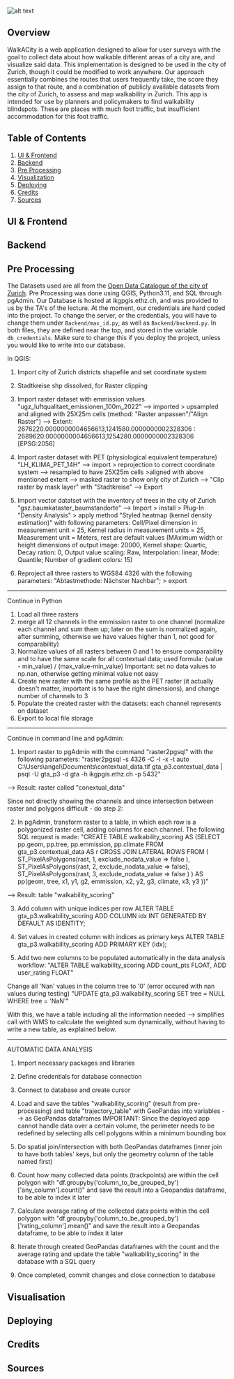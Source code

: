 ![alt text](https://github.com/pgose/walkacity/blob/main/static/logo.png?raw=true)

## Overview
WalkACity is a web application designed to allow for user surveys with the goal to collect data about how walkable different areas of a city are, and visualize said data. This implementation is designed to be used in the city of Zurich,
though it could be modified to work anywhere. Our approach essentially combines the routes that users frequently take, the score they assign to that route, and a combination of publicly available datasets from the city of Zurich, to
assess and map walkability in Zurich. This app is intended for use by planners and policymakers to find walkability blindspots. These are places with much foot traffic, but insufficient accommodation for this foot traffic.


## Table of Contents
1. [UI & Frontend](#ui-&-frontend)
2. [Backend](#backend)
3. [Pre Processing](#pre-processing)
4. [Visualization](#visualization)
5. [Deploying](#deploying)
6. [Credits](#credits)
7. [Sources](#sources)

## UI & Frontend

## Backend


## Pre Processing
The Datasets used are all from the [Open Data Catalogue of the city of Zurich](https://data.stadt-zuerich.ch/). Pre Processing was done using QGIS, Python3.11, and SQL through pgAdmin.
Our Database is hosted at ikgpgis.ethz.ch, and was provided to us by the TA's of the lecture. At the moment, our credentials are hard coded into the project. To change the server, or the credentials, you will have to change them under
`Backend/max_id.py`, as well as `Backend/backend.py`. In both files, they are defined near the top, and stored in the variable `db_credentials`. Make sure to change this if you deploy the project, unless you would like to write into
our database. 


In QGIS:

1. Import city of Zurich districts shapefile and set coordinate system

2. Stadtkreise shp dissolved, for Raster clipping

3. Import raster dataset with emmission values "ugz_luftqualitaet_emissionen_100m_2022"
--> imported > upsampled and aligned with 25X25m cells  (method: "Raster anpassen"/"Align Raster")
--> Extent: 2676220.0000000004656613,1241580.0000000002328306 : 2689620.0000000004656613,1254280.0000000002328306
[EPSG:2056]


4. Import raster dataset with PET (physiological equivalent temperature) "LH_KLIMA_PET_14H"
--> import > reprojection to correct coordinate system --> resampled to have 25X25m cells >aligned with above mentioned extent
--> masked raster to show only city of Zurich --> "Clip raster by mask layer" with "Stadtkreise" --> Export

5. Import vector datatset with the inventory of trees in the city of Zurich "gsz.baumkataster_baumstandorte"
--> Import > install > Plug-In "Density Analysis" > apply method "Styled heatmap (kernel density estimation)" with following parameters: Cell/Pixel dimension in measurement unit = 25, Kernel radius in measurement units = 25, Measurement unit = Meters, rest are default values (MAximum width or height dimensions of output image: 20000, Kernel shape: Quartic, Decay ration: 0, Output value scaling: Raw, Interpolation: linear, Mode: Quantile; Number of gradient colors: 15)


6. Reproject all three rasters to WGS84 4326 with the following parameters: "Abtastmethode: Nächster Nachbar"; > export

------------------------------
Continue in Python
1. Load all three rasters
2. merge all 12 channels in the emmission raster to one channel (normalize each channel and sum them up; later on the sum is normalized again, after summing, otherwise we have values higher than 1, not good for comparability)
3. Normalize values of all rasters between 0 and 1 to ensure comparability and to have the same scale for all contextual data; used formula: (value - min_value) / (max_value-min_value)
Important: set no data values to np.nan, otherwise getting minimal value not easy
4. Create new raster with the same profile as the PET raster (it actually doesn't matter, important is to have the right dimensions), and change number of channels to 3
5. Populate the created raster with the datasets: each channel represents on dataset
6. Export to local file storage

------------------------------
Continue in command line and pgAdmin:
1. Import raster to pgAdmin with the command "raster2pgsql" with the following parameters: 
"raster2pgsql -s 4326 -C -I -x -t auto C:\Users\angel\Documents\contextual_data.tif gta_p3.contextual_data |  psql -U gta_p3 -d gta -h ikgpgis.ethz.ch -p 5432"

--> Result: raster called "conextual_data" 

Since not directly showing the channels and since intersection between raster and polygons difficult - do step 2:

2. In pgAdmin, transform raster to a table, in which each row is a polygonized raster cell, adding columns for each channel. The following SQL request is made: 
"CREATE TABLE walkability_scoring AS (SELECT pp.geom, pp.tree, pp.emmission, pp.climate
  FROM gta_p3.contextual_data AS r
    CROSS JOIN LATERAL
    ROWS FROM (
      ST_PixelAsPolygons(rast, 1, exclude_nodata_value => false ),
      ST_PixelAsPolygons(rast, 2, exclude_nodata_value => false),
      ST_PixelAsPolygons(rast, 3, exclude_nodata_value => false )
      ) AS pp(geom, tree, x1, y1,
        g2, emmission, x2, y2,
        g3, climate, x3, y3 ))"

--> Result: table "walkability_scoring"

3. Add column with unique indices per row
ALTER TABLE gta_p3.walkability_scoring
ADD COLUMN idx INT GENERATED BY DEFAULT AS IDENTITY;

4. Set values in created column with indices as primary keys
ALTER TABLE gta_p3.walkability_scoring ADD PRIMARY KEY (idx);

5. Add two new columns to be populated automatically in the data analysis workflow:
"ALTER TABLE walkability_scoring
ADD count_pts FLOAT,
ADD user_rating FLOAT"

Change all 'Nan' values in the column tree to '0' (error occured with nan values during testing)
"UPDATE gta_p3.walkability_scoring
SET tree = NULL
WHERE tree = 'NaN'"

With this, we have a table including all the information needed --> simplifies call with WMS to calculate the weighted sum dynamically, without having to write a new table, as explained below.

______________________________________________________________
AUTOMATIC DATA ANALYSIS

1. Import necessary packages and libraries
2. Define credentials for database connection
3. Connect to database and create cursor
4. Load and save the tables "walkability_scoring" (result from pre-processing) and table "trajectory_table" with GeoPandas into variables --> as GeoPandas dataframes
IMPORTANT: Since the deployed app cannot handle data over a certain volume, the perimeter needs to be redefined by selecting alls cell polygons within a minimum bounding box

5. Do spatial join/intersection with both GeoPandas dataframes (inner join to have both tables' keys, but only the geometry column of the table named first)
6. Count how many collected data points (trackpoints) are within the cell polygon with "df.groupyby('column_to_be_grouped_by')['any_column'].count()" and save the result into a Geopandas dataframe, to be able to index it later

7. Calculate average rating of the collected data points within the cell polygon with "df.groupyby('column_to_be_grouped_by')['rating_column'].mean()" and save the result into a Geopandas dataframe, to be able to index it later

8. Iterate through created GeoPandas dataframes with the count and the average rating and update the table "walkability_scoring" in the database with a SQL query

9. Once completed, commit changes and close connection to database

## Visualisation

## Deploying

## Credits

## Sources
